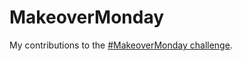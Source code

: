 # MakeoverMonday

My contributions to the [#MakeoverMonday challenge](http://www.makeovermonday.co.uk/).
